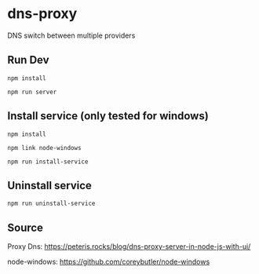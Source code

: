 # dns-proxy
DNS switch between multiple providers


## Run Dev
`npm install`

`npm run server`


## Install service (only tested for windows)
`npm install`

`npm link node-windows`

`npm run install-service`


## Uninstall service
`npm run uninstall-service`

## Source
Proxy Dns: https://peteris.rocks/blog/dns-proxy-server-in-node-js-with-ui/

node-windows: https://github.com/coreybutler/node-windows